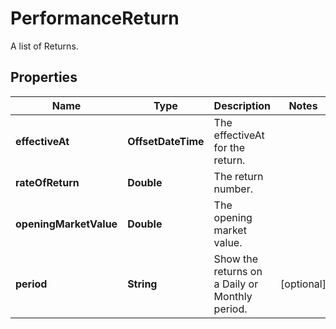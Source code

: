 

# PerformanceReturn

A list of Returns.

## Properties

Name | Type | Description | Notes
------------ | ------------- | ------------- | -------------
**effectiveAt** | **OffsetDateTime** | The effectiveAt for the return. | 
**rateOfReturn** | **Double** | The return number. | 
**openingMarketValue** | **Double** | The opening market value. | 
**period** | **String** | Show the returns on a Daily or Monthly period. |  [optional]



